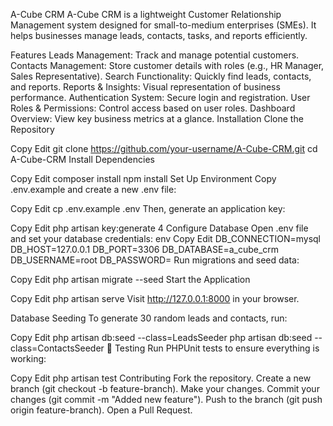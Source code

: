A-Cube CRM
A-Cube CRM is a lightweight Customer Relationship Management system designed for small-to-medium enterprises (SMEs). It helps businesses manage leads, contacts, tasks, and reports efficiently.

 Features
Leads Management: Track and manage potential customers.
Contacts Management: Store customer details with roles (e.g., HR Manager, Sales Representative).
Search Functionality: Quickly find leads, contacts, and reports.
Reports & Insights: Visual representation of business performance.
Authentication System: Secure login and registration.
User Roles & Permissions: Control access based on user roles.
Dashboard Overview: View key business metrics at a glance.
 Installation
 Clone the Repository

Copy
Edit
git clone https://github.com/your-username/A-Cube-CRM.git
cd A-Cube-CRM
 Install Dependencies

Copy
Edit
composer install
npm install
 Set Up Environment
Copy .env.example and create a new .env file:


Copy
Edit
cp .env.example .env
Then, generate an application key:


Copy
Edit
php artisan key:generate
4 Configure Database
Open .env file and set your database credentials:
env
Copy
Edit
DB_CONNECTION=mysql
DB_HOST=127.0.0.1
DB_PORT=3306
DB_DATABASE=a_cube_crm
DB_USERNAME=root
DB_PASSWORD=
Run migrations and seed data:

Copy
Edit
php artisan migrate --seed
 Start the Application

Copy
Edit
php artisan serve
Visit http://127.0.0.1:8000 in your browser.

 Database Seeding
To generate 30 random leads and contacts, run:


Copy
Edit
php artisan db:seed --class=LeadsSeeder
php artisan db:seed --class=ContactsSeeder
📜 Testing
Run PHPUnit tests to ensure everything is working:


Copy
Edit
php artisan test
 Contributing
Fork the repository.
Create a new branch (git checkout -b feature-branch).
Make your changes.
Commit your changes (git commit -m "Added new feature").
Push to the branch (git push origin feature-branch).
Open a Pull Request.

